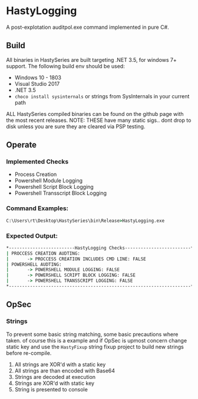 # HastyLogging 
A post-explotation auditpol.exe command implemented in pure C#.

## Build 
All binaries in HastySeries are built targeting .NET 3.5, for windows 7+ support. The following build env should be used:

* Windows 10 - 1803
* Visual Studio 2017
* .NET 3.5 
* `choco install sysinternals` or strings from SysInternals in your current path

ALL HastySeries compiled binaries can be found on the github page with the most recent releases. NOTE: THESE have many static sigs.. dont drop to disk unless you are sure they are cleared via PSP testing.

## Operate
### Implemented Checks
- Process Creation
- Powershell Module Logging
- Powershell Script Block Logging
- Powershell Transscript Block Logging

### Command Examples:
```cmd
C:\Users\rt\Desktop\HastySeries\bin\Release>HastyLogging.exe
```
### Expected Output:
```cmd
*-------------------------HastyLogging Checks-------------------------*
| PROCCESS CREATION AUDTING:
|       -> PROCCESS CREATION INCLUDES CMD LINE: FALSE
| POWERSHELL AUDTING:
|       -> POWERSHELL MODULE LOGGING: FALSE
|       -> POWERSHELL SCRIPT BLOCK LOGGING: FALSE
|       -> POWERSHELL TRANSSCRIPT LOGGING: FALSE
*---------------------------------------------------------------------*
```

## OpSec
### Strings
To prevent some basic string matching, some basic precautions where taken. of course this is a example and if OpSec is upmost concern change static key and use the `HastyFixup` string fixup project to build new strings before re-compile.

1) All strings are XOR'd with a static key 
2) All strings are than encoded with Base64 
3) Strings are decoded at execution 
4) Strings are XOR'd with static key
5) String is presented to console 


